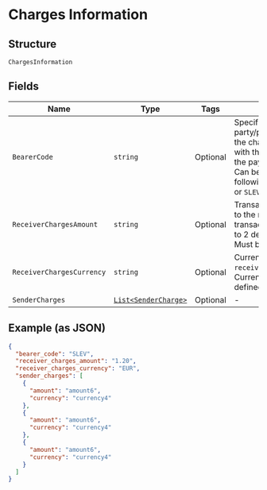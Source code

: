 
# Charges Information

## Structure

`ChargesInformation`

## Fields

| Name | Type | Tags | Description |
|  --- | --- | --- | --- |
| `BearerCode` | `string` | Optional | Specifies which party/parties will bear the charges associated with the processing of the payment transaction. Can be one of the following: `DEBT`, `CRED`, `SHAR` or `SLEV` |
| `ReceiverChargesAmount` | `string` | Optional | Transaction charges due to the receiver of the transaction. Requires 1 to 2 decimal places. Must be > 0. |
| `ReceiverChargesCurrency` | `string` | Optional | Currency of `receiver_charges_amount`. Currency code as defined in [ISO 4217](http://www.iso.org/iso/home/standards/currency_codes.htm). |
| `SenderCharges` | [`List<SenderCharge>`](../../doc/models/sender-charge.md) | Optional | - |

## Example (as JSON)

```json
{
  "bearer_code": "SLEV",
  "receiver_charges_amount": "1.20",
  "receiver_charges_currency": "EUR",
  "sender_charges": [
    {
      "amount": "amount6",
      "currency": "currency4"
    },
    {
      "amount": "amount6",
      "currency": "currency4"
    },
    {
      "amount": "amount6",
      "currency": "currency4"
    }
  ]
}
```

